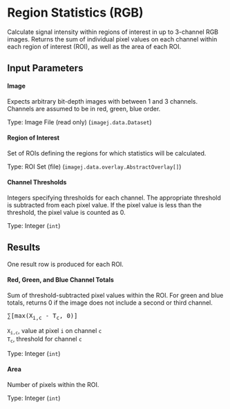 Region Statistics (RGB)
=======================

Calculate signal intensity within regions of
interest in up to 3-channel RGB images. Returns
the sum of individual pixel values on each channel
within each region of interest (ROI), as well as
the area of each ROI.

Input Parameters
----------------

#### Image

Expects arbitrary bit-depth images with between 1 and 3 channels.
Channels are assumed to be in red, green, blue order.

Type: Image File (read only) (`imagej.data.Dataset`)

#### Region of Interest

Set of ROIs defining the regions for which statistics will be calculated.

Type: ROI Set (file) (`imagej.data.overlay.AbstractOverlay[]`)

#### Channel Thresholds

Integers specifying thresholds for each channel. The appropriate
threshold is subtracted from each pixel value. If the pixel
value is less than the threshold, the pixel value is counted as 0.

Type: Integer (`int`)

Results
-------

One result row is produced for each ROI.

#### Red, Green, and Blue Channel Totals

Sum of threshold-subtracted pixel values within the ROI.
For green and blue totals, returns 0 if the image
does not include a second or third channel.

<pre>&sum;[max(X<sub>i,c</sub> - T<sub>c</sub>, 0)]</pre>
 
<code>X<sub>i,c</sub></code>, value at pixel `i` on channel `c`    
<code>T<sub>c</sub></code>, threshold for channel `c`

Type: Integer (`int`)

#### Area

Number of pixels within the ROI.

Type: Integer (`int`)
